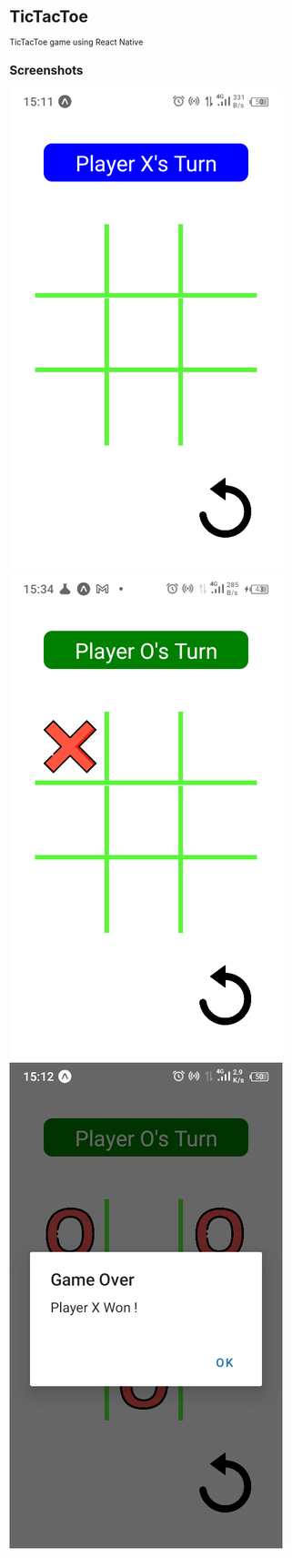 # TicTacToe
TicTacToe game using React Native

## Screenshots
![img](https://github.com/nemzyxt/tictactoe-mobile/blob/main/scrshots/pic1.png?raw=true)
![img](https://github.com/nemzyxt/tictactoe-mobile/blob/main/scrshots/pic2.png?raw=true)
![img](https://github.com/nemzyxt/tictactoe-mobile/blob/main/scrshots/pic3.png?raw=true)